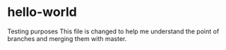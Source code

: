 # hello-world
Testing purposes
This file is changed to help me understand the point of branches and merging them with master.
